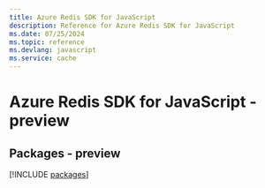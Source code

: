 ```yaml
---
title: Azure Redis SDK for JavaScript
description: Reference for Azure Redis SDK for JavaScript
ms.date: 07/25/2024
ms.topic: reference
ms.devlang: javascript
ms.service: cache
---
```

# Azure Redis SDK for JavaScript - preview
## Packages - preview
[!INCLUDE [packages](redis-index.md)]